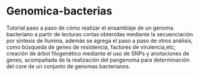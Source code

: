 # Genomica-bacterias
Tutorial paso a paso de cómo realizar el ensamblaje de un genoma bacteriano a partir de lecturas cortas obtenidas mediante la secuenciación por síntesis de Ilumina, además se agrega el paso a paso de otros análisis, como búsqueda de genes de resistencia, factores de virulencia,etc; creación de árbol filogenético mediante el uso de SNPs y anotaciones de genes, acompañada de la realización del pangenoma para determinación del core de un conjunto de genomas bacterianos.
